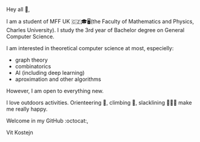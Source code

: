 Hey all 👋,

I am a student of MFF UK 🇨🇿🎓🖥️(the Faculty of Mathematics and Physics, Charles University). I study the 3rd year of Bachelor degree on General Computer Science.

I am interested in theoretical computer science at most, especielly:

+ graph theory
+ combinatorics
+ AI (including deep learning)
+ aproximation and other algorithms

However, I am open to everything new.

I love outdoors activities. Orienteering 🏃, climbing 🧗, slacklining 🌳➖🌳 make me really happy.

Welcome in my GitHub :octocat:,

Vit Kostejn
